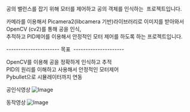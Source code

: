 공의 밸런스를 잡기 위해 모터를 제어하고 공의 객체를 인식하는  프로젝트입니다.

카메라를 이용해서 Picamera2(libcamera 기반)라이브러리로 이미지를 받아와서 OpenCV (cv2)를 통해 공을 인식,  
추적하고 PID제어를 이용해서 안정적인 모터 제어를 하도록 하는 프로젝트입니다.

---------------------- 목표  ---------------------  
 
OpenCV를 이용해 공을 정확하게 인식하고 추적  
PID의 원리를 이해하고 사용해서 안정적인 모터제어  
Pybullet으로 시뮬레이터까지 연동  



공인식영상
![Image](https://github.com/user-attachments/assets/72ae8289-d855-417d-ae82-b32183dd4fe0)


동작영상
![Image](https://github.com/user-attachments/assets/298241cd-1096-4021-a4de-9de23f13999d)

